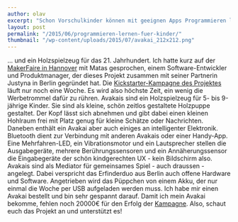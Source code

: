 ```yaml
---
author: olav
excerpt: "Schon Vorschulkinder können mit geeignen Apps Programmieren lernen. Vielleicht sollten sie ihre Zeit lieber mit dem Lernen eines Musikinstrumentes, Tanzen, Basteln oder draussen Spielen verbringen. Manchmal muss es aber einfach Programmieren sein."
layout: post
permalink: "/2015/06/programmieren-lernen-fuer-kinder/"
thumbnail: "/wp-content/uploads/2015/07/avakai_212x212.png"
---
```

... und ein Holzspielzeug für das 21. Jahrhundert. Ich hatte kurz auf der [MakerFaire in Hannover](https://tinkerthon.de/2015/06/makerfaire-hannover/) mit Matas gesprochen, einem Software-Entwickler und Produktmanager, der dieses Projekt zusammen mit seiner Partnerin Justyna in Berlin gegründet hat. Die [Kickstarter-Kampagne des Projektes](https://www.kickstarter.com/projects/vaikai/avakai-the-magical-play-companion) läuft nur noch eine Woche. Es wird also höchste Zeit, ein wenig die Werbetrommel dafür zu rühren. 
Avakais sind ein Holzspielzeug für 5- bis 9-jährige Kinder. Sie sind als kleine, schön zeitlos gestaltete Holzpuppe gestaltet. Der Kopf lässt sich abnehmen und gibt dabei einen kleinen Hohlraum frei mit Platz genug für kleine Schätze oder Nachrichten.
Daneben enthält ein Avakai aber auch einiges an intelligenter Elektronik. Bluetooth dient zur Verbindung mit anderen Avakais oder einer Handy-App. Eine Mehrfahren-LED, ein Vibrationsmotor und ein Lautsprecher stellen die Ausgabegeräte, mehrere Berührungssensoren und ein Annäherungssensor die Eingabegeräte der schön kindgerechten UX - kein Bildschirm also. 
Avakais sind als Mediator für gemeinsames Spiel - auch draussen - angelegt. Dabei verspricht das Erfinderduo aus Berlin auch offene Hardware und Software. Angetrieben wird das Püppchen von einem Akku, der nur einmal die Woche per USB aufgeladen werden muss.
Ich habe mir einen Avakai bestellt und bin sehr gespannt darauf. Damit ich mein Avakai bekomme, fehlen noch 20000€ für den Erfolg der [Kampagne](https://www.kickstarter.com/projects/vaikai/avakai-the-magical-play-companion). Also, schaut euch das Projekt an und unterstützt es!  
